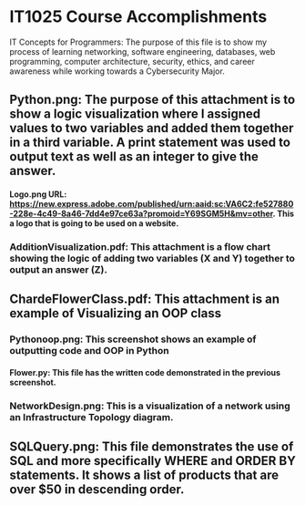 # IT1025 Course Accomplishments 
IT Concepts for Programmers: The purpose of this file is to show my process of learning networking, software engineering, databases, web programming, computer architecture, security, ethics, and career awareness while working towards a Cybersecurity Major.
## Python.png: The purpose of this attachment is to show a logic visualization where I assigned values to two variables and added them together in a third variable. A print statement was used to output text as well as an integer to give the answer.
#### Logo.png URL: https://new.express.adobe.com/published/urn:aaid:sc:VA6C2:fe527880-228e-4c49-8a46-7dd4e97ce63a?promoid=Y69SGM5H&mv=other. This a logo that is going to be used on a website.
### AdditionVisualization.pdf: This attachment is a flow chart showing the logic of adding two variables (X and Y) together to output an answer (Z).
## ChardeFlowerClass.pdf: This attachment is an example of Visualizing an OOP class
### Pythonoop.png: This screenshot shows an example of outputting code and OOP in Python
#### Flower.py: This file has the written code demonstrated in the previous screenshot.
### NetworkDesign.png: This is a visualization of a network using an Infrastructure Topology diagram.
## SQLQuery.png: This file demonstrates the use of SQL and more specifically WHERE and ORDER BY statements. It shows a list of products that are over $50 in descending order.
